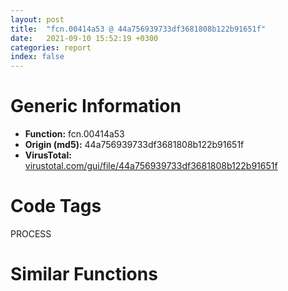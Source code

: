 ```yaml
---
layout: post
title:  "fcn.00414a53 @ 44a756939733df3681808b122b91651f"
date:   2021-09-10 15:52:19 +0300
categories: report
index: false
---
```


# Generic Information
- **Function:** fcn.00414a53
- **Origin (md5):** 44a756939733df3681808b122b91651f
- **VirusTotal:** [virustotal.com/gui/file/44a756939733df3681808b122b91651f][virustotal_ref]

# Code Tags
<span class="tag" id="PROCESS">PROCESS</span>


# Similar Functions
<script type="text/javascript" src="https://www.gstatic.com/charts/loader.js"></script>
<script type="text/javascript">

    google.charts.load('current', {'packages':['corechart']});
    google.charts.setOnLoadCallback(drawChart);

    function drawChart() {
    var data = new google.visualization.DataTable();
        data.addColumn('number', 'X');
        data.addColumn('number', 'Y');
        data.addColumn({type: 'string', role: 'tooltip', 'p': {'html': true}});
        data.addColumn({'type': 'string', 'role': 'style'});
        
        data.addRows([
    [-83.0329360961914, 120.81320190429688, '<b><a href="/report/fcn.00414a53@44a756939733df3681808b122b91651f">fcn.00414a53</a><br>@44a756939733df3681808b122b91651f</b><br><br>mov edi edi<br>push esi<br>push 1<br>mov esi 0xc0000417<br>push esi<br>push 2<br>call fcn.0041492a<br>add esp 0xc<br>push esi<br>call dword[sym.imp.KERNEL32.dll_GetCurrentProcess]<br>push eax<br>call dword[sym.imp.KERNEL32.dll_TerminateProcess]<br>pop esi<br>ret<br>', 'point { fill-color: #e0440e; }'],
[-109.42757415771484, 114.3124008178711, '<b><a href="/report/fcn.00414a53@3d7f25d788af3e7f7707a736ac852465">fcn.00414a53</a><br>@3d7f25d788af3e7f7707a736ac852465</b><br><br>mov edi edi<br>push esi<br>push 1<br>mov esi 0xc0000417<br>push esi<br>push 2<br>call fcn.0041492a<br>add esp 0xc<br>push esi<br>call dword[sym.imp.KERNEL32.dll_GetCurrentProcess]<br>push eax<br>call dword[sym.imp.KERNEL32.dll_TerminateProcess]<br>pop esi<br>ret<br>', 'null'],
[-58.49026870727539, 132.29010009765625, '<b><a href="/report/fcn.004fa009@e2ba7f10eb234338a49853c34d7d9c56">fcn.004fa009</a><br>@e2ba7f10eb234338a49853c34d7d9c56</b><br><br>mov edi edi<br>push esi<br>push 1<br>mov esi 0xc0000417<br>push esi<br>push 2<br>call fcn.004f9ee0<br>add esp 0xc<br>push esi<br>call dword[sym.imp.KERNEL32.dll_GetCurrentProcess]<br>push eax<br>call dword[sym.imp.KERNEL32.dll_TerminateProcess]<br>pop esi<br>ret<br>', 'null'],
[-125.03333282470703, 164.7796173095703, '<b><a href="/report/fcn.00414a53@b8b9cf6862b0d68d10750002e5baaf97">fcn.00414a53</a><br>@b8b9cf6862b0d68d10750002e5baaf97</b><br><br>mov edi edi<br>push esi<br>push 1<br>mov esi 0xc0000417<br>push esi<br>push 2<br>call fcn.0041492a<br>add esp 0xc<br>push esi<br>call dword[sym.imp.KERNEL32.dll_GetCurrentProcess]<br>push eax<br>call dword[sym.imp.KERNEL32.dll_TerminateProcess]<br>pop esi<br>ret<br>', 'null'],
[-79.61067962646484, 151.03648376464844, '<b><a href="/report/fcn.00414a53@3aa98225e51cbcae2d334c8b6b4ed9fd">fcn.00414a53</a><br>@3aa98225e51cbcae2d334c8b6b4ed9fd</b><br><br>mov edi edi<br>push esi<br>push 1<br>mov esi 0xc0000417<br>push esi<br>push 2<br>call fcn.0041492a<br>add esp 0xc<br>push esi<br>call dword[sym.imp.KERNEL32.dll_GetCurrentProcess]<br>push eax<br>call dword[sym.imp.KERNEL32.dll_TerminateProcess]<br>pop esi<br>ret<br>', 'null'],
[-103.04773712158203, 142.6884765625, '<b><a href="/report/fcn.004413ca@418e0921f3a9bd4f5bc0dcc59623b5a1">fcn.004413ca</a><br>@418e0921f3a9bd4f5bc0dcc59623b5a1</b><br><br>mov edi edi<br>push esi<br>push 1<br>mov esi 0xc0000417<br>push esi<br>push 2<br>call fcn.004412a1<br>add esp 0xc<br>push esi<br>call dword[sym.imp.KERNEL32.dll_GetCurrentProcess]<br>push eax<br>call dword[sym.imp.KERNEL32.dll_TerminateProcess]<br>pop esi<br>ret<br>', 'null'],
[-99.1487808227539, 170.6478271484375, '<b><a href="/report/fcn.00490e1e@4fe6510221c33bf023f6abed461fc13f">fcn.00490e1e</a><br>@4fe6510221c33bf023f6abed461fc13f</b><br><br>mov edi edi<br>push esi<br>push 1<br>mov esi 0xc0000417<br>push esi<br>push 2<br>call fcn.00490cf5<br>add esp 0xc<br>push esi<br>call dword[sym.imp.KERNEL32.dll_GetCurrentProcess]<br>push eax<br>call dword[sym.imp.KERNEL32.dll_TerminateProcess]<br>pop esi<br>ret<br>', 'null'],
[-129.71209716796875, 136.07998657226562, '<b><a href="/report/fcn.00414a53@9571c7458fae91969aaed3955e433f49">fcn.00414a53</a><br>@9571c7458fae91969aaed3955e433f49</b><br><br>mov edi edi<br>push esi<br>push 1<br>mov esi 0xc0000417<br>push esi<br>push 2<br>call fcn.0041492a<br>add esp 0xc<br>push esi<br>call dword[sym.imp.KERNEL32.dll_GetCurrentProcess]<br>push eax<br>call dword[sym.imp.KERNEL32.dll_TerminateProcess]<br>pop esi<br>ret<br>', 'null'],
[-53.9872932434082, 161.5825958251953, '<b><a href="/report/fcn.005b1f2c@b38ce64a273c3fc98fc78af14b8bdcc0">fcn.005b1f2c</a><br>@b38ce64a273c3fc98fc78af14b8bdcc0</b><br><br>mov edi edi<br>push esi<br>push 1<br>mov esi 0xc0000417<br>push esi<br>push 2<br>call fcn.005b1e03<br>add esp 0xc<br>push esi<br>call dword[sym.imp.KERNEL32.dll_GetCurrentProcess]<br>push eax<br>call dword[sym.imp.KERNEL32.dll_TerminateProcess]<br>pop esi<br>ret<br>', 'null'],
[-74.84696197509766, 181.7598419189453, '<b><a href="/report/fcn.00415743@20a93604f17ee6f3c2aa7b1f7a497fcf">fcn.00415743</a><br>@20a93604f17ee6f3c2aa7b1f7a497fcf</b><br><br>mov edi edi<br>push esi<br>push 1<br>mov esi 0xc0000417<br>push esi<br>push 2<br>call fcn.0041561a<br>add esp 0xc<br>push esi<br>call dword[sym.imp.KERNEL32.dll_GetCurrentProcess]<br>push eax<br>call dword[sym.imp.KERNEL32.dll_TerminateProcess]<br>pop esi<br>ret<br>', 'null'],
[-111.2054443359375, 208.71044921875, '<b><a href="/report/fcn.640e5ac0@07e4412910bcf0f5969ef64c44eecb2d">fcn.640e5ac0</a><br>@07e4412910bcf0f5969ef64c44eecb2d</b><br><br>push esi<br>push edi<br>push 0<br>call dword[sym.imp.WS2_32.dll_WSASetLastError]<br>mov edi dword[esp+0xc]<br>push 0<br>push dword[esp+0x18]<br>push dword[esp+0x18]<br>push dword[edi+0x1c]<br>call dword[sym.imp.WS2_32.dll_send]<br>push 0xf<br>push edi<br>mov esi eax<br>call fcn.640d32a0<br>add esp 8<br>test esi esi<br>jg 0x640e5b17<br>je 0x640e5af9<br>cmp esi 0xffffffff<br>jne 0x640e5b17<br>call dword[sym.imp.WS2_32.dll_WSAGetLastError]<br>push eax<br>call fcn.640e5d10<br>add esp 4<br>test eax eax<br>je 0x640e5b17<br>push 0xa<br>push edi<br>call fcn.640d39a0<br>add esp 8<br>pop edi<br>mov eax esi<br>pop esi<br>ret<br>', 'null'],
[9.082989692687988, -128.99423217773438, '<b><a href="/report/fcn.00438656@c2f40b3bc10e39d3d975422ee4d09bab">fcn.00438656</a><br>@c2f40b3bc10e39d3d975422ee4d09bab</b><br><br>push 0x17<br>call sub.KERNEL32.dll_IsProcessorFeaturePresent<br>test eax eax<br>je 0x438666<br>push 5<br>pop ecx<br>int 0x29<br>push esi<br>push 1<br>mov esi 0xc0000417<br>push esi<br>push 2<br>call fcn.0043845f<br>add esp 0xc<br>push esi<br>call dword[sym.imp.KERNEL32.dll_GetCurrentProcess]<br>push eax<br>call dword[sym.imp.KERNEL32.dll_TerminateProcess]<br>pop esi<br>ret<br>', 'null'],
[22.324331283569336, -154.2578125, '<b><a href="/report/fcn.00404421@70e9569a63e2c5481707e2ba7c663021">fcn.00404421</a><br>@70e9569a63e2c5481707e2ba7c663021</b><br><br>push 0x17<br>call sub.KERNEL32.dll_IsProcessorFeaturePresent<br>test eax eax<br>je 0x404431<br>push 5<br>pop ecx<br>int 0x29<br>push esi<br>push 1<br>mov esi 0xc0000417<br>push esi<br>push 2<br>call fcn.00404247<br>add esp 0xc<br>push esi<br>call dword[sym.imp.KERNEL32.dll_GetCurrentProcess]<br>push eax<br>call dword[sym.imp.KERNEL32.dll_TerminateProcess]<br>pop esi<br>ret<br>', 'null'],
[37.09829330444336, -128.8764190673828, '<b><a href="/report/fcn.00438656@8d996434378dbdbb47e86342be5446c7">fcn.00438656</a><br>@8d996434378dbdbb47e86342be5446c7</b><br><br>push 0x17<br>call sub.KERNEL32.dll_IsProcessorFeaturePresent<br>test eax eax<br>je 0x438666<br>push 5<br>pop ecx<br>int 0x29<br>push esi<br>push 1<br>mov esi 0xc0000417<br>push esi<br>push 2<br>call fcn.0043845f<br>add esp 0xc<br>push esi<br>call dword[sym.imp.KERNEL32.dll_GetCurrentProcess]<br>push eax<br>call dword[sym.imp.KERNEL32.dll_TerminateProcess]<br>pop esi<br>ret<br>', 'null'],
[55.28291702270508, -100.78453826904297, '<b><a href="/report/fcn.0041d60e@d32515577b2cd57bf3dd6c5e3c37e219">fcn.0041d60e</a><br>@d32515577b2cd57bf3dd6c5e3c37e219</b><br><br>push 0x17<br>call sub.KERNEL32.dll_IsProcessorFeaturePresent<br>test eax eax<br>je 0x41d61e<br>push 5<br>pop ecx<br>int 0x29<br>push esi<br>push 1<br>mov esi 0xc0000417<br>push esi<br>push 2<br>call fcn.0041d417<br>add esp 0xc<br>push esi<br>call dword[sym.imp.KERNEL32.dll_GetCurrentProcess]<br>push eax<br>call dword[sym.imp.KERNEL32.dll_TerminateProcess]<br>pop esi<br>ret<br>', 'null'],
[26.667261123657227, -103.65026092529297, '<b><a href="/report/fcn.0040448e@48311276b3cd8adebcd777f7aad326b2">fcn.0040448e</a><br>@48311276b3cd8adebcd777f7aad326b2</b><br><br>push 0x17<br>call sub.KERNEL32.dll_IsProcessorFeaturePresent<br>test eax eax<br>je 0x40449e<br>push 5<br>pop ecx<br>int 0x29<br>push esi<br>push 1<br>mov esi 0xc0000417<br>push esi<br>push 2<br>call fcn.00404297<br>add esp 0xc<br>push esi<br>call dword[sym.imp.KERNEL32.dll_GetCurrentProcess]<br>push eax<br>call dword[sym.imp.KERNEL32.dll_TerminateProcess]<br>pop esi<br>ret<br>', 'null'],
[63.430274963378906, -126.80326080322266, '<b><a href="/report/fcn.00558d5e@9c2b894b84f59672d8be2e984066f76f">fcn.00558d5e</a><br>@9c2b894b84f59672d8be2e984066f76f</b><br><br>push 0x17<br>call sub.KERNEL32.dll_IsProcessorFeaturePresent<br>test eax eax<br>je 0x558d6e<br>push 5<br>pop ecx<br>int 0x29<br>push esi<br>push 1<br>mov esi 0xc0000417<br>push esi<br>push 2<br>call fcn.00558b67<br>add esp 0xc<br>push esi<br>call dword[sym.imp.KERNEL32.dll_GetCurrentProcess]<br>push eax<br>call dword[sym.imp.KERNEL32.dll_TerminateProcess]<br>pop esi<br>ret<br>', 'null'],
[52.94141387939453, -149.946044921875, '<b><a href="/report/fcn.0040ccae@0b073c89b077a27e3496540be7574e33">fcn.0040ccae</a><br>@0b073c89b077a27e3496540be7574e33</b><br><br>push 0x17<br>call sub.KERNEL32.dll_IsProcessorFeaturePresent<br>test eax eax<br>je 0x40ccbe<br>push 5<br>pop ecx<br>int 0x29<br>push esi<br>push 1<br>mov esi 0xc0000417<br>push esi<br>push 2<br>call fcn.0040cab7<br>add esp 0xc<br>push esi<br>call dword[sym.imp.KERNEL32.dll_GetCurrentProcess]<br>push eax<br>call dword[sym.imp.KERNEL32.dll_TerminateProcess]<br>pop esi<br>ret<br>', 'null'],
[43.087913513183594, -174.46958923339844, '<b><a href="/report/fcn.0040c86a@d59f9c4f445b9f980173dec064f55091">fcn.0040c86a</a><br>@d59f9c4f445b9f980173dec064f55091</b><br><br>push 0x17<br>call sub.KERNEL32.dll_IsProcessorFeaturePresent<br>test eax eax<br>je 0x40c87a<br>push 5<br>pop ecx<br>int 0x29<br>push esi<br>push 1<br>mov esi 0xc0000417<br>push esi<br>push 2<br>call fcn.0040c673<br>add esp 0xc<br>push esi<br>call dword[sym.imp.KERNEL32.dll_GetCurrentProcess]<br>push eax<br>call dword[sym.imp.KERNEL32.dll_TerminateProcess]<br>pop esi<br>ret<br>', 'null'],
[0.9140040278434753, 72.25222778320312, '<b><a href="/report/entry0@59b1876779e3211327c1a96e7e2c12c4">entry0</a><br>@59b1876779e3211327c1a96e7e2c12c4</b><br><br>sub esp 0x2d4<br>push ebx<br>push ebp<br>push esi<br>push edi<br>push 0x20<br>xor ebp ebp<br>pop esi<br>mov dword[esp+0x18] ebp<br>mov dword[esp+0x10] 0x409268<br>mov dword[esp+0x14] ebp<br>call dword[sym.imp.COMCTL32.dll_InitCommonControls]<br>push 0x8001<br>call dword[sym.imp.KERNEL32.dll_SetErrorMode]<br>push ebp<br>call dword[sym.imp.ole32.dll_OleInitialize]<br>push 8<br>mov dword[0x472eb8] eax<br>call fcn.004062fc<br>push ebp<br>push 0x2b4<br>mov dword[0x472dd0] eax<br>lea eax [esp+0x38]<br>push eax<br>push ebp<br>push 0x409264<br>call dword[sym.imp.SHELL32.dll_SHGetFileInfoW]<br>push str.NSIS_Error<br>push 0x46adc0<br>call fcn.00406009<br>call dword[sym.imp.KERNEL32.dll_GetCommandLineW]<br>push eax<br>mov edi 0x4c30a0<br>push edi<br>call fcn.00406009<br>push ebp<br>call dword[sym.imp.KERNEL32.dll_GetModuleHandleW]<br>cmp word[0x4c30a0] 0x22<br>mov dword[0x472dd8] eax<br>mov eax edi<br>jne 0x403923<br>push 0x22<br>pop esi<br>mov eax 0x4c30a2<br>push esi<br>push eax<br>call fcn.00405d06<br>push eax<br>call dword[sym.imp.USER32.dll_CharNextW]<br>mov esi eax<br>mov dword[esp+0x1c] esi<br>jmp 0x4039ca<br>push 0x20<br>pop ebx<br>cmp ax bx<br>jne 0x40394c<br>add esi 2<br>cmp word[esi] bx<br>je 0x403944<br>cmp word[esi] 0x22<br>jne 0x403958<br>push 0x22<br>add esi 2<br>pop ebx<br>cmp word[esi] 0x2f<br>jne 0x4039b8<br>add esi 2<br>cmp word[esi] 0x53<br>jne 0x40397a<br>movzx eax word[esi+2]<br>cmp eax 0x20<br>je 0x403975<br>cmp ax bp<br>jne 0x40397a<br>or dword[esp+0x14] 2<br>push 4<br>push str.NCRC<br>push esi<br>call fcn.00403800<br>add esp 0xc<br>test eax eax<br>jne 0x4039a1<br>movzx eax word[esi+8]<br>cmp eax 0x20<br>je 0x40399c<br>cmp ax bp<br>jne 0x4039a1<br>or dword[esp+0x14] 4<br>push 4<br>lea eax [esi-4]<br>push str.__D<br>push eax<br>call fcn.00403800<br>add esp 0xc<br>test eax eax<br>je 0x4039d8<br>push ebx<br>push esi<br>call fcn.00405d06<br>mov esi eax<br>cmp word[esi] 0x22<br>jne 0x4039ca<br>add esi 2<br>movzx eax word[esi]<br>cmp ax bp<br>jne 0x40393c<br>jmp 0x4039f5<br>push 8<br>lea eax [esi-4]<br>push ebp<br>push eax<br>call fcn.00407d6e<br>add esp 0xc<br>add esi 4<br>push esi<br>push 0x4c70a8<br>call fcn.00406009<br>mov ebx 0x4d70c8<br>push ebx<br>push 0x2004<br>call dword[sym.imp.KERNEL32.dll_GetTempPathW]<br>call fcn.004037cc<br>test eax eax<br>jne 0x403a33<br>push 0x1fff<br>push ebx<br>call dword[sym.imp.KERNEL32.dll_GetWindowsDirectoryW]<br>push str.Temp<br>push ebx<br>call sub.KERNEL32.dll_lstrcatW<br>call fcn.004037cc<br>test eax eax<br>je 0x403acc<br>push 0x4d30c0<br>call dword[sym.imp.KERNEL32.dll_DeleteFileW]<br>push dword[esp+0x14]<br>call fcn.00403587<br>mov dword[esp+0x10] eax<br>cmp eax ebp<br>jne 0x403acc<br>cmp dword[0x472e24] ebp<br>je 0x403ab5<br>push ebp<br>push edi<br>call fcn.00405d06<br>mov esi eax<br>jmp 0x403a79<br>push 4<br>push str.___<br>push esi<br>call fcn.00403800<br>add esp 0xc<br>test eax eax<br>je 0x403a7d<br>sub esi 2<br>cmp esi edi<br>jae 0x403a62<br>mov dword[esp+0x10] str.Error_launching_installer<br>cmp esi edi<br>jb 0x403af7<br>xor eax eax<br>mov word[esi] ax<br>add esi 8<br>push esi<br>call fcn.0040677e<br>test eax eax<br>je 0x403acc<br>push esi<br>push 0x4c70a8<br>call fcn.00406009<br>push esi<br>push 0x4cb0b0<br>call fcn.00406009<br>mov dword[esp+0x10] ebp<br>or dword[0x472eac] 0xffffffff<br>call fcn.0040592c<br>push 1<br>mov dword[esp+0x1c] eax<br>call fcn.004060e7<br>call fcn.00403859<br>call dword[sym.imp.ole32.dll_OleUninitialize]<br>cmp dword[esp+0x10] ebp<br>je 0x403bce<br>push 0x200010<br>push dword[esp+0x14]<br>call fcn.00405ca0<br>push 2<br>call dword[sym.imp.KERNEL32.dll_ExitProcess]<br>push 0x409208<br>push ebx<br>call sub.KERNEL32.dll_lstrcatW<br>mov esi 0x4cf0b8<br>push esi<br>push ebx<br>call dword[sym.imp.KERNEL32.dll_lstrcmpiW]<br>test eax eax<br>je 0x403acc<br>push ebp<br>push ebx<br>call dword[sym.imp.KERNEL32.dll_CreateDirectoryW]<br>push ebx<br>call dword[sym.imp.KERNEL32.dll_SetCurrentDirectoryW]<br>cmp word[0x4c70a8] bp<br>jne 0x403b36<br>push esi<br>push 0x4c70a8<br>call fcn.00406009<br>push dword[esp+0x1c]<br>push section..ndata<br>call fcn.00406009<br>push 0x409204<br>push 0x477008<br>call fcn.00406009<br>push 0x1a<br>pop edi<br>mov esi 0x4331e8<br>mov eax dword[0x472ddc]<br>push dword[eax+0x120]<br>push esi<br>call fcn.00406805<br>push esi<br>call dword[sym.imp.KERNEL32.dll_DeleteFileW]<br>cmp dword[esp+0x10] ebp<br>je 0x403bb8<br>push 1<br>push esi<br>push 0x4df0d8<br>call dword[sym.imp.KERNEL32.dll_CopyFileW]<br>test eax eax<br>je 0x403bb8<br>push ebp<br>push esi<br>call fcn.00406c68<br>mov eax dword[0x472ddc]<br>push dword[eax+0x124]<br>push esi<br>call fcn.00406805<br>push esi<br>call fcn.00405c3f<br>cmp eax ebp<br>je 0x403bb8<br>push eax<br>call dword[sym.imp.KERNEL32.dll_CloseHandle]<br>mov dword[esp+0x10] ebp<br>inc word[0x477008]<br>dec edi<br>jne 0x403b5b<br>push ebp<br>push ebx<br>call fcn.00406c68<br>jmp 0x403acc<br>cmp dword[0x472e94] ebp<br>je 0x403c51<br>push 3<br>call fcn.004062fc<br>push 4<br>mov ebx eax<br>call fcn.004062fc<br>push 5<br>mov esi eax<br>call fcn.004062fc<br>mov edi eax<br>cmp ebx ebp<br>je 0x403c3d<br>cmp esi ebp<br>je 0x403c3d<br>cmp edi ebp<br>je 0x403c3d<br>lea eax [esp+0x1c]<br>push eax<br>push 0x28<br>call dword[sym.imp.KERNEL32.dll_GetCurrentProcess]<br>push eax<br>call ebx<br>test eax eax<br>je 0x403c3d<br>lea eax [esp+0x24]<br>push eax<br>push str.SeShutdownPrivilege<br>push ebp<br>call esi<br>push ebp<br>push ebp<br>push ebp<br>lea eax [esp+0x2c]<br>push eax<br>push ebp<br>push dword[esp+0x30]<br>mov dword[esp+0x38] 1<br>mov dword[esp+0x44] 2<br>call edi<br>push ebp<br>push 2<br>call dword[sym.imp.USER32.dll_ExitWindowsEx]<br>test eax eax<br>jne 0x403c51<br>push 9<br>call fcn.0040141d<br>mov eax dword[0x472eac]<br>cmp eax 0xffffffff<br>je 0x403c5f<br>mov dword[esp+0x18] eax<br>push dword[esp+0x18]<br>jmp 0x403af1<br>', 'null'],
[-10.272444725036621, 86.52030181884766, '<b><a href="/report/entry0@e7f0482c425f7bc9cd320f60c1cfa28c">entry0</a><br>@e7f0482c425f7bc9cd320f60c1cfa28c</b><br><br>sub esp 0x2d4<br>push ebx<br>push ebp<br>push esi<br>push edi<br>push 0x20<br>xor ebp ebp<br>pop esi<br>mov dword[esp+0x18] ebp<br>mov dword[esp+0x10] 0x409268<br>mov dword[esp+0x14] ebp<br>call dword[sym.imp.COMCTL32.dll_InitCommonControls]<br>push 0x8001<br>call dword[sym.imp.KERNEL32.dll_SetErrorMode]<br>push ebp<br>call dword[sym.imp.ole32.dll_OleInitialize]<br>push 8<br>mov dword[0x472eb8] eax<br>call fcn.004062fc<br>push ebp<br>push 0x2b4<br>mov dword[0x472dd0] eax<br>lea eax [esp+0x38]<br>push eax<br>push ebp<br>push 0x409264<br>call dword[sym.imp.SHELL32.dll_SHGetFileInfoW]<br>push str.NSIS_Error<br>push 0x46adc0<br>call fcn.00406009<br>call dword[sym.imp.KERNEL32.dll_GetCommandLineW]<br>push eax<br>mov edi 0x4c30a0<br>push edi<br>call fcn.00406009<br>push ebp<br>call dword[sym.imp.KERNEL32.dll_GetModuleHandleW]<br>cmp word[0x4c30a0] 0x22<br>mov dword[0x472dd8] eax<br>mov eax edi<br>jne 0x403923<br>push 0x22<br>pop esi<br>mov eax 0x4c30a2<br>push esi<br>push eax<br>call fcn.00405d06<br>push eax<br>call dword[sym.imp.USER32.dll_CharNextW]<br>mov esi eax<br>mov dword[esp+0x1c] esi<br>jmp 0x4039ca<br>push 0x20<br>pop ebx<br>cmp ax bx<br>jne 0x40394c<br>add esi 2<br>cmp word[esi] bx<br>je 0x403944<br>cmp word[esi] 0x22<br>jne 0x403958<br>push 0x22<br>add esi 2<br>pop ebx<br>cmp word[esi] 0x2f<br>jne 0x4039b8<br>add esi 2<br>cmp word[esi] 0x53<br>jne 0x40397a<br>movzx eax word[esi+2]<br>cmp eax 0x20<br>je 0x403975<br>cmp ax bp<br>jne 0x40397a<br>or dword[esp+0x14] 2<br>push 4<br>push str.NCRC<br>push esi<br>call fcn.00403800<br>add esp 0xc<br>test eax eax<br>jne 0x4039a1<br>movzx eax word[esi+8]<br>cmp eax 0x20<br>je 0x40399c<br>cmp ax bp<br>jne 0x4039a1<br>or dword[esp+0x14] 4<br>push 4<br>lea eax [esi-4]<br>push str.__D<br>push eax<br>call fcn.00403800<br>add esp 0xc<br>test eax eax<br>je 0x4039d8<br>push ebx<br>push esi<br>call fcn.00405d06<br>mov esi eax<br>cmp word[esi] 0x22<br>jne 0x4039ca<br>add esi 2<br>movzx eax word[esi]<br>cmp ax bp<br>jne 0x40393c<br>jmp 0x4039f5<br>push 8<br>lea eax [esi-4]<br>push ebp<br>push eax<br>call fcn.00407d6e<br>add esp 0xc<br>add esi 4<br>push esi<br>push 0x4c70a8<br>call fcn.00406009<br>mov ebx 0x4d70c8<br>push ebx<br>push 0x2004<br>call dword[sym.imp.KERNEL32.dll_GetTempPathW]<br>call fcn.004037cc<br>test eax eax<br>jne 0x403a33<br>push 0x1fff<br>push ebx<br>call dword[sym.imp.KERNEL32.dll_GetWindowsDirectoryW]<br>push str.Temp<br>push ebx<br>call sub.KERNEL32.dll_lstrcatW<br>call fcn.004037cc<br>test eax eax<br>je 0x403acc<br>push 0x4d30c0<br>call dword[sym.imp.KERNEL32.dll_DeleteFileW]<br>push dword[esp+0x14]<br>call fcn.00403587<br>mov dword[esp+0x10] eax<br>cmp eax ebp<br>jne 0x403acc<br>cmp dword[0x472e24] ebp<br>je 0x403ab5<br>push ebp<br>push edi<br>call fcn.00405d06<br>mov esi eax<br>jmp 0x403a79<br>push 4<br>push str.___<br>push esi<br>call fcn.00403800<br>add esp 0xc<br>test eax eax<br>je 0x403a7d<br>sub esi 2<br>cmp esi edi<br>jae 0x403a62<br>mov dword[esp+0x10] str.Error_launching_installer<br>cmp esi edi<br>jb 0x403af7<br>xor eax eax<br>mov word[esi] ax<br>add esi 8<br>push esi<br>call fcn.0040677e<br>test eax eax<br>je 0x403acc<br>push esi<br>push 0x4c70a8<br>call fcn.00406009<br>push esi<br>push 0x4cb0b0<br>call fcn.00406009<br>mov dword[esp+0x10] ebp<br>or dword[0x472eac] 0xffffffff<br>call fcn.0040592c<br>push 1<br>mov dword[esp+0x1c] eax<br>call fcn.004060e7<br>call fcn.00403859<br>call dword[sym.imp.ole32.dll_OleUninitialize]<br>cmp dword[esp+0x10] ebp<br>je 0x403bce<br>push 0x200010<br>push dword[esp+0x14]<br>call fcn.00405ca0<br>push 2<br>call dword[sym.imp.KERNEL32.dll_ExitProcess]<br>push 0x409208<br>push ebx<br>call sub.KERNEL32.dll_lstrcatW<br>mov esi 0x4cf0b8<br>push esi<br>push ebx<br>call dword[sym.imp.KERNEL32.dll_lstrcmpiW]<br>test eax eax<br>je 0x403acc<br>push ebp<br>push ebx<br>call dword[sym.imp.KERNEL32.dll_CreateDirectoryW]<br>push ebx<br>call dword[sym.imp.KERNEL32.dll_SetCurrentDirectoryW]<br>cmp word[0x4c70a8] bp<br>jne 0x403b36<br>push esi<br>push 0x4c70a8<br>call fcn.00406009<br>push dword[esp+0x1c]<br>push section..ndata<br>call fcn.00406009<br>push 0x409204<br>push 0x477008<br>call fcn.00406009<br>push 0x1a<br>pop edi<br>mov esi 0x4331e8<br>mov eax dword[0x472ddc]<br>push dword[eax+0x120]<br>push esi<br>call fcn.00406805<br>push esi<br>call dword[sym.imp.KERNEL32.dll_DeleteFileW]<br>cmp dword[esp+0x10] ebp<br>je 0x403bb8<br>push 1<br>push esi<br>push 0x4df0d8<br>call dword[sym.imp.KERNEL32.dll_CopyFileW]<br>test eax eax<br>je 0x403bb8<br>push ebp<br>push esi<br>call fcn.00406c68<br>mov eax dword[0x472ddc]<br>push dword[eax+0x124]<br>push esi<br>call fcn.00406805<br>push esi<br>call fcn.00405c3f<br>cmp eax ebp<br>je 0x403bb8<br>push eax<br>call dword[sym.imp.KERNEL32.dll_CloseHandle]<br>mov dword[esp+0x10] ebp<br>inc word[0x477008]<br>dec edi<br>jne 0x403b5b<br>push ebp<br>push ebx<br>call fcn.00406c68<br>jmp 0x403acc<br>cmp dword[0x472e94] ebp<br>je 0x403c51<br>push 3<br>call fcn.004062fc<br>push 4<br>mov ebx eax<br>call fcn.004062fc<br>push 5<br>mov esi eax<br>call fcn.004062fc<br>mov edi eax<br>cmp ebx ebp<br>je 0x403c3d<br>cmp esi ebp<br>je 0x403c3d<br>cmp edi ebp<br>je 0x403c3d<br>lea eax [esp+0x1c]<br>push eax<br>push 0x28<br>call dword[sym.imp.KERNEL32.dll_GetCurrentProcess]<br>push eax<br>call ebx<br>test eax eax<br>je 0x403c3d<br>lea eax [esp+0x24]<br>push eax<br>push str.SeShutdownPrivilege<br>push ebp<br>call esi<br>push ebp<br>push ebp<br>push ebp<br>lea eax [esp+0x2c]<br>push eax<br>push ebp<br>push dword[esp+0x30]<br>mov dword[esp+0x38] 1<br>mov dword[esp+0x44] 2<br>call edi<br>push ebp<br>push 2<br>call dword[sym.imp.USER32.dll_ExitWindowsEx]<br>test eax eax<br>jne 0x403c51<br>push 9<br>call fcn.0040141d<br>mov eax dword[0x472eac]<br>cmp eax 0xffffffff<br>je 0x403c5f<br>mov dword[esp+0x18] eax<br>push dword[esp+0x18]<br>jmp 0x403af1<br>', 'null'],
[-100.94828033447266, -41.601436614990234, '<b><a href="/report/fcn.00406365@59b1876779e3211327c1a96e7e2c12c4">fcn.00406365</a><br>@59b1876779e3211327c1a96e7e2c12c4</b><br><br>push ebx<br>push esi<br>push edi<br>mov esi 0x2004<br>push esi<br>push 0x40<br>call dword[sym.imp.KERNEL32.dll_GlobalAlloc]<br>xor edi edi<br>push edi<br>push edi<br>push esi<br>mov ebx eax<br>push ebx<br>push 0xffffffffffffffff<br>push dword[esp+0x28]<br>push edi<br>push edi<br>call dword[sym.imp.KERNEL32.dll_WideCharToMultiByte]<br>test eax eax<br>je 0x40639d<br>push ebx<br>push dword[esp+0x14]<br>call dword[sym.imp.KERNEL32.dll_GetProcAddress]<br>mov edi eax<br>push ebx<br>call dword[sym.imp.KERNEL32.dll_GlobalFree]<br>mov eax edi<br>pop edi<br>pop esi<br>pop ebx<br>ret 8<br>', 'null'],
[-122.57360076904297, -46.570125579833984, '<b><a href="/report/fcn.00406365@e7f0482c425f7bc9cd320f60c1cfa28c">fcn.00406365</a><br>@e7f0482c425f7bc9cd320f60c1cfa28c</b><br><br>push ebx<br>push esi<br>push edi<br>mov esi 0x2004<br>push esi<br>push 0x40<br>call dword[sym.imp.KERNEL32.dll_GlobalAlloc]<br>xor edi edi<br>push edi<br>push edi<br>push esi<br>mov ebx eax<br>push ebx<br>push 0xffffffffffffffff<br>push dword[esp+0x28]<br>push edi<br>push edi<br>call dword[sym.imp.KERNEL32.dll_WideCharToMultiByte]<br>test eax eax<br>je 0x40639d<br>push ebx<br>push dword[esp+0x14]<br>call dword[sym.imp.KERNEL32.dll_GetProcAddress]<br>mov edi eax<br>push ebx<br>call dword[sym.imp.KERNEL32.dll_GlobalFree]<br>mov eax edi<br>pop edi<br>pop esi<br>pop ebx<br>ret 8<br>', 'null'],
[-116.22120666503906, -25.333492279052734, '<b><a href="/report/fcn.004064ec@6c8b5339bada4cbd03f0f446da640707">fcn.004064ec</a><br>@6c8b5339bada4cbd03f0f446da640707</b><br><br>push ebx<br>push esi<br>push edi<br>mov esi 0x2004<br>push esi<br>push 0x40<br>call dword[sym.imp.KERNEL32.dll_GlobalAlloc]<br>xor edi edi<br>push edi<br>push edi<br>push esi<br>mov ebx eax<br>push ebx<br>push 0xffffffffffffffff<br>push dword[esp+0x28]<br>push edi<br>push edi<br>call dword[sym.imp.KERNEL32.dll_WideCharToMultiByte]<br>test eax eax<br>je 0x406524<br>push ebx<br>push dword[esp+0x14]<br>call dword[sym.imp.KERNEL32.dll_GetProcAddress]<br>mov edi eax<br>push ebx<br>call dword[sym.imp.KERNEL32.dll_GlobalFree]<br>mov eax edi<br>pop edi<br>pop esi<br>pop ebx<br>ret 8<br>', 'null'],
[-30.422216415405273, 37.969459533691406, '<b><a href="/report/fcn.010044bd@7be42d186738ec1816397d616de2cb9d">fcn.010044bd</a><br>@7be42d186738ec1816397d616de2cb9d</b><br><br>mov edi edi<br>push ebp<br>mov ebp esp<br>push ebx<br>push esi<br>push edi<br>push dword[ebp+8]<br>call dword[sym.imp.KERNEL32.dll_lstrlenA]<br>mov esi eax<br>add esi 0x14<br>push esi<br>push 0x40<br>call dword[sym.imp.KERNEL32.dll_LocalAlloc]<br>mov edi eax<br>xor ebx ebx<br>cmp edi ebx<br>jne 0x1004507<br>push ebx<br>push 0x10<br>push ebx<br>push ebx<br>push 0x4b5<br>push ebx<br>call fcn.01003ebe<br>call fcn.01003aa1<br>mov dword[0x100ba5c] eax<br>xor eax eax<br>pop edi<br>pop esi<br>pop ebx<br>pop ebp<br>ret 4<br>push dword[ebp+8]<br>push edi<br>call dword[sym.imp.KERNEL32.dll_lstrcpyA]<br>push 0x10013e4<br>push esi<br>push edi<br>call fcn.010066cf<br>push ebx<br>push 0x4000080<br>push 1<br>push ebx<br>push ebx<br>push 0x40000000<br>push edi<br>call dword[sym.imp.KERNEL32.dll_CreateFileA]<br>push edi<br>mov esi eax<br>call dword[sym.imp.KERNEL32.dll_LocalFree]<br>cmp esi 0xffffffff<br>je 0x10044f4<br>push esi<br>call dword[sym.imp.KERNEL32.dll_CloseHandle]<br>push dword[ebp+8]<br>call dword[sym.imp.KERNEL32.dll_GetFileAttributesA]<br>cmp eax 0xffffffff<br>je 0x10044f4<br>test al 0x10<br>je 0x10044f4<br>xor eax eax<br>mov dword[0x100ba5c] ebx<br>inc eax<br>jmp 0x1004500<br>', 'null'],
[-51.03229522705078, 13.454554557800293, '<b><a href="/report/fcn.459c291d@284c9c9722cef7520dddfe58806fd72f">fcn.459c291d</a><br>@284c9c9722cef7520dddfe58806fd72f</b><br><br>push ebp<br>xor ebp ebp<br>cmp dword[0x45a6fa50] 3<br>jne 0x459c297d<br>push ebx<br>mov ebx dword[sym.imp.KERNEL32.dll_HeapFree]<br>push edi<br>xor edi edi<br>cmp dword[0x45a6fa38] ebp<br>jle 0x459c296c<br>push esi<br>mov esi dword[0x45a6fa3c]<br>add esi 0x10<br>push 0x8000<br>push ebp<br>push dword[esi-4]<br>call dword[sym.imp.KERNEL32.dll_VirtualFree]<br>push dword[esi]<br>push ebp<br>push dword[0x45a6f6b4]<br>call ebx<br>add esi 0x14<br>inc edi<br>cmp edi dword[0x45a6fa38]<br>jl 0x459c2945<br>pop esi<br>push dword[0x45a6fa3c]<br>push ebp<br>push dword[0x45a6f6b4]<br>call ebx<br>pop edi<br>pop ebx<br>push dword[0x45a6f6b4]<br>call dword[sym.imp.KERNEL32.dll_HeapDestroy]<br>mov dword[0x45a6f6b4] ebp<br>pop ebp<br>ret<br>', 'null'],
[-61.6658935546875, 27.628631591796875, '<b><a href="/report/fcn.1001c4b4@4c3818fdf32d89a09257dbc9d3e142ea">fcn.1001c4b4</a><br>@4c3818fdf32d89a09257dbc9d3e142ea</b><br><br>push ebp<br>xor ebp ebp<br>cmp dword[0x1004feb8] 3<br>jne 0x1001c514<br>push ebx<br>mov ebx dword[sym.imp.KERNEL32.dll_HeapFree]<br>push edi<br>xor edi edi<br>cmp dword[0x1004fea0] ebp<br>jle 0x1001c503<br>push esi<br>mov esi dword[0x1004fea4]<br>add esi 0x10<br>push 0x8000<br>push ebp<br>push dword[esi-4]<br>call dword[sym.imp.KERNEL32.dll_VirtualFree]<br>push dword[esi]<br>push ebp<br>push dword[0x10036480]<br>call ebx<br>add esi 0x14<br>inc edi<br>cmp edi dword[0x1004fea0]<br>jl 0x1001c4dc<br>pop esi<br>push dword[0x1004fea4]<br>push ebp<br>push dword[0x10036480]<br>call ebx<br>pop edi<br>pop ebx<br>push dword[0x10036480]<br>call dword[sym.imp.KERNEL32.dll_HeapDestroy]<br>mov dword[0x10036480] ebp<br>pop ebp<br>ret<br>', 'null'],
[17.997108459472656, 96.05333709716797, '<b><a href="/report/fcn.005755fa@c60344b51fa39a329b92557d24ff7670">fcn.005755fa</a><br>@c60344b51fa39a329b92557d24ff7670</b><br><br>mov edi edi<br>push ebp<br>mov ebp esp<br>push ecx<br>push esi<br>push edi<br>push dword[0x60f804]<br>call fcn.0057c4cb<br>mov edi eax<br>mov eax dword[ebp+8]<br>xor esi esi<br>pop ecx<br>cmp eax esi<br>jne 0x575637<br>call fcn.00575c5a<br>push 0x16<br>pop edi<br>push esi<br>push esi<br>push esi<br>push esi<br>push esi<br>mov dword[eax] edi<br>call fcn.0057171f<br>add esp 0x14<br>mov eax edi<br>jmp 0x5756fe<br>push ebx<br>mov dword[eax] esi<br>cmp edi esi<br>jne 0x5756dc<br>push str.ADVAPI32.DLL<br>call dword[sym.imp.KERNEL32.dll_LoadLibraryA]<br>mov dword[ebp-4] eax<br>cmp eax esi<br>jne 0x575672<br>call fcn.00575c5a<br>push 0x16<br>pop edi<br>push esi<br>push esi<br>push esi<br>push esi<br>push esi<br>mov dword[eax] edi<br>call fcn.0057171f<br>add esp 0x14<br>mov eax edi<br>jmp 0x5756fd<br>push str.SystemFunction036<br>push eax<br>call dword[sym.imp.KERNEL32.dll_GetProcAddress]<br>mov edi eax<br>cmp edi esi<br>jne 0x5756b3<br>call fcn.00575c5a<br>mov edi dword[sym.imp.KERNEL32.dll_GetLastError]<br>mov ebx eax<br>call edi<br>push eax<br>call fcn.00575c18<br>push esi<br>push esi<br>push esi<br>push esi<br>push esi<br>mov dword[ebx] eax<br>call fcn.0057171f<br>add esp 0x18<br>call edi<br>push eax<br>call fcn.00575c18<br>pop ecx<br>jmp 0x5756fd<br>push edi<br>call fcn.0057c450<br>pop ecx<br>mov esi eax<br>call fcn.0057c4c2<br>push esi<br>push 0x60f804<br>mov ebx eax<br>call dword[sym.imp.KERNEL32.dll_InterlockedExchange]<br>cmp eax ebx<br>je 0x5756dc<br>push dword[ebp-4]<br>call dword[sym.imp.KERNEL32.dll_FreeLibrary]<br>push 4<br>push dword[ebp+8]<br>call edi<br>test eax eax<br>jne 0x5756fb<br>call fcn.00575c5a<br>mov dword[eax] 0xc<br>call fcn.00575c5a<br>mov eax dword[eax]<br>jmp 0x5756fd<br>xor eax eax<br>pop ebx<br>pop edi<br>pop esi<br>leave<br>ret<br>', 'null'],
[80.06735229492188, -164.96315002441406, '<b><a href="/report/fcn.0040c700@9060907d555cecab3519fcbc82318d7e">fcn.0040c700</a><br>@9060907d555cecab3519fcbc82318d7e</b><br><br>push 0x17<br>call dword[sym.imp.KERNEL32.dll_IsProcessorFeaturePresent]<br>test eax eax<br>je 0x40c711<br>push 5<br>pop ecx<br>int 0x29<br>push esi<br>push 1<br>mov esi 0xc0000417<br>push esi<br>push 2<br>call fcn.0040c50e<br>add esp 0xc<br>push esi<br>call dword[sym.imp.KERNEL32.dll_GetCurrentProcess]<br>push eax<br>call dword[sym.imp.KERNEL32.dll_TerminateProcess]<br>pop esi<br>ret<br>', 'null'],
[93.59420776367188, -141.08828735351562, '<b><a href="/report/fcn.0040c700@b9e7701b101639a92238161f00b7471e">fcn.0040c700</a><br>@b9e7701b101639a92238161f00b7471e</b><br><br>push 0x17<br>call dword[sym.imp.KERNEL32.dll_IsProcessorFeaturePresent]<br>test eax eax<br>je 0x40c711<br>push 5<br>pop ecx<br>int 0x29<br>push esi<br>push 1<br>mov esi 0xc0000417<br>push esi<br>push 2<br>call fcn.0040c50e<br>add esp 0xc<br>push esi<br>call dword[sym.imp.KERNEL32.dll_GetCurrentProcess]<br>push eax<br>call dword[sym.imp.KERNEL32.dll_TerminateProcess]<br>pop esi<br>ret<br>', 'null'],
[90.21224212646484, -112.93831634521484, '<b><a href="/report/fcn.0041fcc0@368dd66411b8b6ce2bcd15b0e14af5c0">fcn.0041fcc0</a><br>@368dd66411b8b6ce2bcd15b0e14af5c0</b><br><br>push 0x17<br>call dword[sym.imp.KERNEL32.dll_IsProcessorFeaturePresent]<br>test eax eax<br>je 0x41fcd1<br>push 5<br>pop ecx<br>int 0x29<br>push esi<br>push 1<br>mov esi 0xc0000417<br>push esi<br>push 2<br>call fcn.0041face<br>add esp 0xc<br>push esi<br>call dword[sym.imp.KERNEL32.dll_GetCurrentProcess]<br>push eax<br>call dword[sym.imp.KERNEL32.dll_TerminateProcess]<br>pop esi<br>ret<br>', 'null'],

        ]);

    var options = {
        title: 'Similarity Plot',
        legend: 'none',
        colors: ['#dedbd9', '#e6693e', '#ec8f6e', '#f3b49f', '#f6c7b6'],
        tooltip: {isHtml: true, trigger: 'both'},
        explorer: {
        actions: ["dragToZoom", "rightClickToReset"],
        },
        chartArea: {
        width: '80%',
        height: '80%'
        },
        width: '100%',
        height: '100%'
    };

    var chart = new google.visualization.ScatterChart(document.getElementById('chart_div'));

    chart.draw(data, options);
    }
    
</script>

<div id="chart_div" style="width: 100%px; height: 100%;"></div>

# Disassembled Code
{% highlight nasm %}

mov edi edi
push esi
push 1
mov esi 0xc0000417
push esi
push 2
call fcn.0041492a
add esp 0xc
push esi
call dword[sym.imp.KERNEL32.dll_GetCurrentProcess]
push eax
call dword[sym.imp.KERNEL32.dll_TerminateProcess]
pop esi
ret

{% endhighlight %}

[virustotal_ref]: https://www.virustotal.com/gui/file/44a756939733df3681808b122b91651f